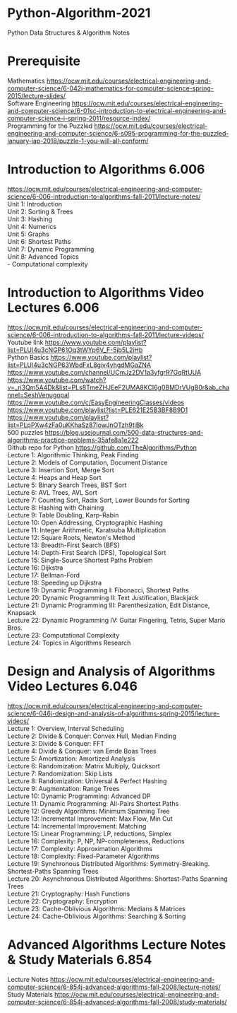 # Python-Algorithm-2021
Python Data Structures &amp; Algorithm Notes 

Prerequisite
=============
Mathematics https://ocw.mit.edu/courses/electrical-engineering-and-computer-science/6-042j-mathematics-for-computer-science-spring-2015/lecture-slides/ <br>
Software Engineering https://ocw.mit.edu/courses/electrical-engineering-and-computer-science/6-01sc-introduction-to-electrical-engineering-and-computer-science-i-spring-2011/resource-index/ <br>
Programming for the Puzzled https://ocw.mit.edu/courses/electrical-engineering-and-computer-science/6-s095-programming-for-the-puzzled-january-iap-2018/puzzle-1-you-will-all-conform/ <br>

Introduction to Algorithms 6.006
===========================
https://ocw.mit.edu/courses/electrical-engineering-and-computer-science/6-006-introduction-to-algorithms-fall-2011/lecture-notes/ <br>
Unit 1: Introduction<br>
Unit 2: Sorting & Trees<br>
Unit 3: Hashing<br>
Unit 4: Numerics<br>
Unit 5: Graphs<br>
Unit 6: Shortest Paths<br>
Unit 7: Dynamic Programming<br>
Unit 8: Advanced Topics <br>
         - Computational complexity<br>
		 
Introduction to Algorithms Video Lectures 6.006
======
https://ocw.mit.edu/courses/electrical-engineering-and-computer-science/6-006-introduction-to-algorithms-fall-2011/lecture-videos/ <br>
Youtube link https://www.youtube.com/playlist?list=PLUl4u3cNGP61Oq3tWYp6V_F-5jb5L2iHb <br>
Python Basics https://www.youtube.com/playlist?list=PLUl4u3cNGP63WbdFxL8giv4yhgdMGaZNA <br>
https://www.youtube.com/channel/UCmJz2DV1a3yfgrR7GqRtUUA <br>
https://www.youtube.com/watch?v=_ri3Qm5A4Dk&list=PLs8TmeZHJEeF2UMA8KCI6g0BMDrVUgB0r&ab_channel=SeshVenugopal <br>
https://www.youtube.com/c/EasyEngineeringClasses/videos  <br>
https://www.youtube.com/playlist?list=PLE621E25B3BF8B9D1  <br>
https://www.youtube.com/playlist?list=PLpPXw4zFa0uKKhaSz87IowJnOTzh9tiBk  <br>
500 puzzles https://blog.usejournal.com/500-data-structures-and-algorithms-practice-problems-35afe8a1e222   <br>
Github repo for Python https://github.com/TheAlgorithms/Python <br>
Lecture 1: Algorithmic Thinking, Peak Finding<br>
Lecture 2: Models of Computation, Document Distance<br>
Lecture 3: Insertion Sort, Merge Sort<br>
Lecture 4: Heaps and Heap Sort<br>
Lecture 5: Binary Search Trees, BST Sort<br>
Lecture 6: AVL Trees, AVL Sort<br>
Lecture 7: Counting Sort, Radix Sort, Lower Bounds for Sorting<br>
Lecture 8: Hashing with Chaining<br>
Lecture 9: Table Doubling, Karp-Rabin<br>
Lecture 10: Open Addressing, Cryptographic Hashing<br>
Lecture 11: Integer Arithmetic, Karatsuba Multiplication<br>
Lecture 12: Square Roots, Newton's Method<br>
Lecture 13: Breadth-First Search (BFS)<br>
Lecture 14: Depth-First Search (DFS), Topological Sort<br>
Lecture 15: Single-Source Shortest Paths Problem<br>
Lecture 16: Dijkstra<br>
Lecture 17: Bellman-Ford<br>
Lecture 18: Speeding up Dijkstra<br>
Lecture 19: Dynamic Programming I: Fibonacci, Shortest Paths<br>
Lecture 20: Dynamic Programming II: Text Justification, Blackjack<br>
Lecture 21: Dynamic Programming III: Parenthesization, Edit Distance, Knapsack<br>
Lecture 22: Dynamic Programming IV: Guitar Fingering, Tetris, Super Mario Bros.<br>
Lecture 23: Computational Complexity<br>
Lecture 24: Topics in Algorithms Research<br>

Design and Analysis of Algorithms Video Lectures 6.046
======
https://ocw.mit.edu/courses/electrical-engineering-and-computer-science/6-046j-design-and-analysis-of-algorithms-spring-2015/lecture-videos/ <br>
Lecture 1: Overview, Interval Scheduling <br>
Lecture 2: Divide & Conquer: Convex Hull, Median Finding <br>
Lecture 3: Divide & Conquer: FFT <br>
Lecture 4: Divide & Conquer: van Emde Boas Trees <br>
Lecture 5: Amortization: Amortized Analysis <br>
Lecture 6: Randomization: Matrix Multiply, Quicksort <br>
Lecture 7: Randomization: Skip Lists <br>
Lecture 8: Randomization: Universal & Perfect Hashing <br>
Lecture 9: Augmentation: Range Trees <br>
Lecture 10: Dynamic Programming: Advanced DP <br>
Lecture 11: Dynamic Programming: All-Pairs Shortest Paths <br>
Lecture 12: Greedy Algorithms: Minimum Spanning Tree <br>
Lecture 13: Incremental Improvement: Max Flow, Min Cut <br>
Lecture 14: Incremental Improvement: Matching <br>
Lecture 15: Linear Programming: LP, reductions, Simplex <br>
Lecture 16: Complexity: P, NP, NP-completeness, Reductions <br>
Lecture 17: Complexity: Approximation Algorithms <br>
Lecture 18: Complexity: Fixed-Parameter Algorithms <br>
Lecture 19: Synchronous Distributed Algorithms: Symmetry-Breaking. Shortest-Paths Spanning Trees <br>
Lecture 20: Asynchronous Distributed Algorithms: Shortest-Paths Spanning Trees <br>
Lecture 21: Cryptography: Hash Functions <br>
Lecture 22: Cryptography: Encryption <br>
Lecture 23: Cache-Oblivious Algorithms: Medians & Matrices <br>
Lecture 24: Cache-Oblivious Algorithms: Searching & Sorting <br>

Advanced Algorithms Lecture Notes & Study Materials 6.854
======
Lecture Notes https://ocw.mit.edu/courses/electrical-engineering-and-computer-science/6-854j-advanced-algorithms-fall-2008/lecture-notes/ <br>
Study Materials https://ocw.mit.edu/courses/electrical-engineering-and-computer-science/6-854j-advanced-algorithms-fall-2008/study-materials/
